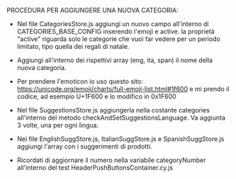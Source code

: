PROCEDURA PER AGGIUNGERE UNA NUOVA CATEGORIA:

- Nel file CategoriesStore.js aggiungi un nuovo campo all'interno di CATEGORIES_BASE_CONFIG inserendo l'emoji e active. la proprietà "active" riguarda solo le categorie che vuoi far vedere per un periodo limitato, tipo quella dei regali di natale.

- Aggiungi all'interno dei rispettivi array (eng, ita, span) il nome della nuova categoria.

- Per prendere l'emoticon io uso questo sito: https://unicode.org/emoji/charts/full-emoji-list.html#1f600 e mi prendo il codice, ad esempio U+1F600 e lo modifico in 0x1F600

- Nel file SuggestionsStore.js aggiungerla nella costante categories all'interno del metodo checkAndSetSuggestionsLanguage. Va aggiunta 3 volte, una per ogni lingua.

- Nei file EnglishSuggStore.js, ItalianSuggStore.js e SpanishSuggStore.js aggiungi l'array con i suggerimenti di prodotti.

- Ricordati di aggiornare il numero nella variabile categoryNumber all'interno del test HeaderPushButtonsContainer.cy.js
